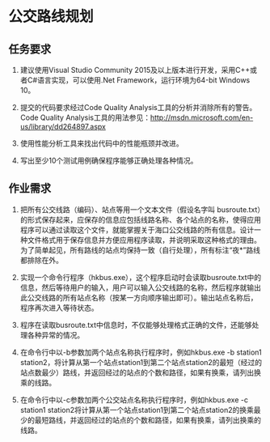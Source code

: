 # 公交路线规划
## 任务要求

1. 建议使用Visual Studio Community 2015及以上版本进行开发，采用C++或者C#语言实现，可以使用.Net Framework，运行环境为64-bit Windows 10。

2. 提交的代码要求经过Code Quality Analysis工具的分析并消除所有的警告。Code Quality Analysis工具的用法参见：http://msdn.microsoft.com/en-us/library/dd264897.aspx

3. 使用性能分析工具来找出代码中的性能瓶颈并改进。

4. 写出至少10个测试用例确保程序能够正确处理各种情况。

## 作业需求

1. 把所有公交线路（编码）、站点等用一个文本文件（假设名字叫 busroute.txt）的形式保存起来，应保存的信息应包括线路名称、各个站点的名称，使得应用程序可以通过读取这个文件，就能掌握关于海口公交线路的所有信息。设计一种文件格式用于保存信息并方便应用程序读取，并说明采取这种格式的理由。为了简单起见，所有路线的站点均保持一致（自行处理），所有标注“夜*”路线都排除在外。

2. 实现一个命令行程序（hkbus.exe），这个程序启动时会读取busroute.txt中的信息，然后等待用户的输入，用户可以输入公交线路的名称，然后程序就输出此公交线路的所有站点名称（按某一方向顺序输出即可）。输出站点名称后，程序再次进入等待状态。

3. 程序在读取busroute.txt中信息时，不仅能够处理格式正确的文件，还能够处理各种异常的情况。

4. 在命令行中以-b参数加两个站点名称执行程序时，例如hkbus.exe -b station1 station2，将计算从第一个站点station1到第二个站点station2的最短（经过的站点数最少）路线，并返回经过的站点的个数和路径，如果有换乘，请列出换乘的线路。

5. 在命令行中以-c参数加两个公交站点名称执行程序时，例如hkbus.exe -c station1 station2将计算从第一个站点station1到第二个站点station2的换乘最少的最短路线，并返回经过的站点的个数和路径，如果有换乘，请列出换乘的线路。
